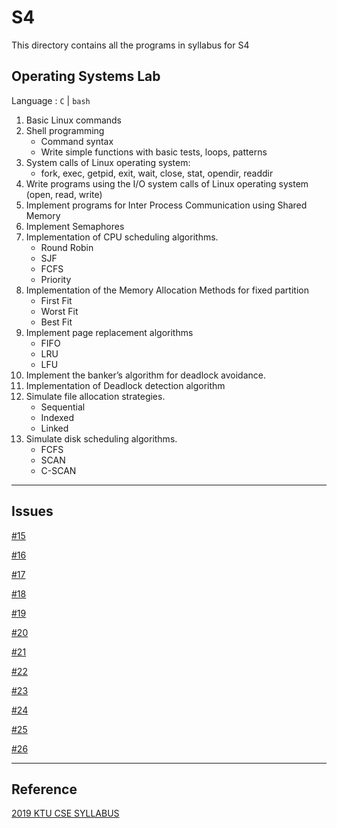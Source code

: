 # S4

This directory contains all the programs in syllabus for S4

## Operating Systems Lab

Language : `C` | `bash`

1. Basic Linux commands
2. Shell programming
   - Command syntax
   - Write simple functions with basic tests, loops, patterns
3. System calls of Linux operating system:
   - fork, exec, getpid, exit, wait, close, stat, opendir, readdir
4. Write programs using the I/O system calls of Linux operating system (open, read, write)
5. Implement programs for Inter Process Communication using Shared Memory
6. Implement Semaphores
7. Implementation of CPU scheduling algorithms.
   - Round Robin
   - SJF
   - FCFS
   - Priority
8. Implementation of the Memory Allocation Methods for fixed partition
   - First Fit
   - Worst Fit
   - Best Fit
9. Implement page replacement algorithms
   - FIFO
   - LRU
   - LFU
10. Implement the banker’s algorithm for deadlock avoidance.
11. Implementation of Deadlock detection algorithm
12. Simulate file allocation strategies.
    - Sequential
    - Indexed
    - Linked
13. Simulate disk scheduling algorithms.
    - FCFS
    - SCAN
    - C-SCAN

---

## Issues


[#15](https://github.com/dscmbcet/hacktoberfest-2021/issues/15)

[#16](https://github.com/dscmbcet/hacktoberfest-2021/issues/16)

[#17](https://github.com/dscmbcet/hacktoberfest-2021/issues/17)

[#18](https://github.com/dscmbcet/hacktoberfest-2021/issues/18)

[#19](https://github.com/dscmbcet/hacktoberfest-2021/issues/19)

[#20](https://github.com/dscmbcet/hacktoberfest-2021/issues/20)

[#21](https://github.com/dscmbcet/hacktoberfest-2021/issues/21)

[#22](https://github.com/dscmbcet/hacktoberfest-2021/issues/22)

[#23](https://github.com/dscmbcet/hacktoberfest-2021/issues/23)

[#24](https://github.com/dscmbcet/hacktoberfest-2021/issues/24)

[#25](https://github.com/dscmbcet/hacktoberfest-2021/issues/25)

[#26](https://github.com/dscmbcet/hacktoberfest-2021/issues/26)

---
## Reference

[2019 KTU CSE SYLLABUS](https://ktu.edu.in/data/COMPUTER%20SCIENCE%20AND%20ENGINEERING.pdf?=UWtbNsYZpVMR8qVORZJr9gO2nGHp0EcJuR%2B%2Frm5kkB9W3xFJ67pIbPapzwq8PRhHAM3SWMRdYZw%2FyuYJFgK3tw%3D%3D)
